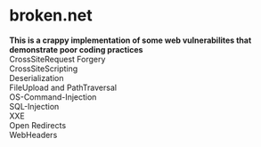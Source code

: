 # broken.net
<strong>This is a crappy implementation of some web vulnerabilites that demonstrate poor coding practices</strong>
<br>
CrossSiteRequest Forgery
<br>
CrossSiteScripting
<br>
Deserialization
<br>
FileUpload and PathTraversal
<br>
OS-Command-Injection
<br>
SQL-Injection
<br>
XXE	
<br>
Open Redirects
<br>
WebHeaders
